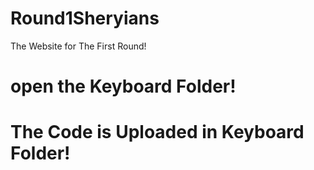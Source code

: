 # Round1Sheryians
The Website for The First Round!
# open the Keyboard Folder!
# The Code is Uploaded in Keyboard Folder!
